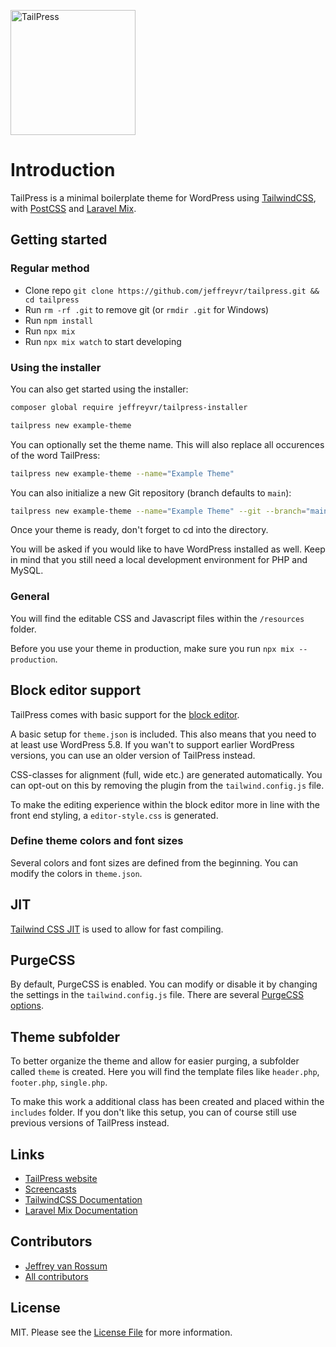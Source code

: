 <p><img src="http://tailpress.io/images/logo.svg" width="200" alt="TailPress"></p>

# Introduction
TailPress is a minimal boilerplate theme for WordPress using [TailwindCSS](https://tailwindcss.com/), with [PostCSS](https://postcss.org) and [Laravel Mix](https://laravel-mix.com/).

## Getting started

### Regular method

* Clone repo `git clone https://github.com/jeffreyvr/tailpress.git && cd tailpress`
* Run `rm -rf .git` to remove git (or `rmdir .git` for Windows)
* Run `npm install`
* Run `npx mix`
* Run `npx mix watch` to start developing

### Using the installer

You can also get started using the installer:

```bash
composer global require jeffreyvr/tailpress-installer

tailpress new example-theme
```

You can optionally set the theme name. This will also replace all occurences of the word TailPress:

```bash
tailpress new example-theme --name="Example Theme"
```

You can also initialize a new Git repository (branch defaults to `main`):

```bash
tailpress new example-theme --name="Example Theme" --git --branch="main"
```

Once your theme is ready, don't forget to cd into the directory.

You will be asked if you would like to have WordPress installed as well. Keep in mind that you still need a local development environment for PHP and MySQL.

### General

You will find the editable CSS and Javascript files within the `/resources` folder.

Before you use your theme in production, make sure you run `npx mix --production`.

## Block editor support
TailPress comes with basic support for the [block editor](https://wordpress.org/support/article/wordpress-editor/).

A basic setup for `theme.json` is included. This also means that you need to at least use WordPress 5.8. If you wan't to support earlier WordPress versions, you can use an older version of TailPress instead.

CSS-classes for alignment (full, wide etc.) are generated automatically. You can opt-out on this by removing the plugin from the `tailwind.config.js` file.

To make the editing experience within the block editor more in line with the front end styling, a `editor-style.css` is generated.

### Define theme colors and font sizes
Several colors and font sizes are defined from the beginning. You can modify the colors in `theme.json`.

## JIT
[Tailwind CSS JIT](https://tailwindcss.com/docs/just-in-time-mode#enabling-jit-mode) is used to allow for fast compiling.

## PurgeCSS
By default, PurgeCSS is enabled. You can modify or disable it by changing the settings in the `tailwind.config.js` file. There are several [PurgeCSS options](https://tailwindcss.com/docs/optimizing-for-production#purge-css-options).

## Theme subfolder
To better organize the theme and allow for easier purging, a subfolder called `theme` is created. Here you will find the template files like `header.php`, `footer.php`, `single.php`.

To make this work a additional class has been created and placed within the `includes` folder. If you don't like this setup, you can of course still use previous versions of TailPress instead.

## Links
* [TailPress website](https://tailpress.io)
* [Screencasts](https://www.youtube.com/playlist?list=PL6GBdOp044SHIOSCZejodwr1HcYsC43wG)
* [TailwindCSS Documentation](https://tailwindcss.com/docs)
* [Laravel Mix Documentation](https://laravel-mix.com/docs)

## Contributors
* [Jeffrey van Rossum](https://github.com/jeffreyvr)
* [All contributors](https://github.com/jeffreyvr/tailpress/graphs/contributors)

## License
MIT. Please see the [License File](/LICENSE) for more information.